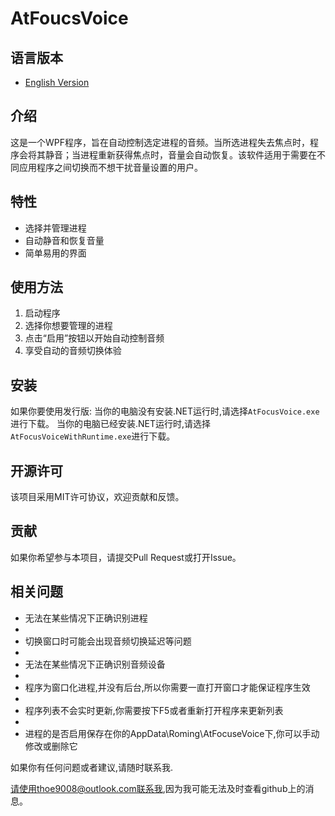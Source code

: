 ﻿# AtFoucsVoice

## 语言版本

- [English Version](README.en.md)

## 介绍

这是一个WPF程序，旨在自动控制选定进程的音频。当所选进程失去焦点时，程序会将其静音；当进程重新获得焦点时，音量会自动恢复。该软件适用于需要在不同应用程序之间切换而不想干扰音量设置的用户。

## 特性

- 选择并管理进程
- 自动静音和恢复音量
- 简单易用的界面

## 使用方法

1. 启动程序
2. 选择你想要管理的进程
3. 点击“启用”按钮以开始自动控制音频
4. 享受自动的音频切换体验

## 安装

如果你要使用发行版:
当你的电脑没有安装.NET运行时,请选择`AtFocusVoice.exe`进行下载。
当你的电脑已经安装.NET运行时,请选择`AtFocusVoiceWithRuntime.exe`进行下载。

## 开源许可

该项目采用MIT许可协议，欢迎贡献和反馈。

## 贡献

如果你希望参与本项目，请提交Pull Request或打开Issue。

## 相关问题

- 无法在某些情况下正确识别进程
- 
- 切换窗口时可能会出现音频切换延迟等问题
- 
- 无法在某些情况下正确识别音频设备
- 
- 程序为窗口化进程,并没有后台,所以你需要一直打开窗口才能保证程序生效
- 
- 程序列表不会实时更新,你需要按下F5或者重新打开程序来更新列表
-
- 进程的是否启用保存在你的AppData\Roming\AtFocuseVoice下,你可以手动修改或删除它


如果你有任何问题或者建议,请随时联系我.

请使用thoe9008@outlook.com联系我,因为我可能无法及时查看github上的消息。